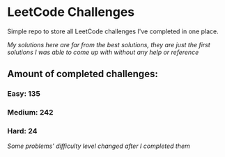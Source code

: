 
# LeetCode Challenges

Simple repo to store all LeetCode challenges I've completed in one place.

<i>My solutions here are far from the best solutions, they are just the first solutions I was able to come up with without any help or reference</i>

## Amount of completed challenges:

### Easy: 135

### Medium: 242

### Hard: 24

<i>Some problems' difficulty level changed after I completed them</i>

